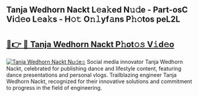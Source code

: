 ## Tanja Wedhorn Nackt L𝚎a𝚔ed N𝚞𝚍e - Part-osC Vi𝚍𝚎o L𝚎a𝚔s - H𝚘𝚝 O𝚗𝚕yf𝚊ns P𝚑𝚘tos peL2L

# <h2><a href="http://kf5moh.oniu.top/?m=Tanja+Wedhorn+Nackt">🔗👉 🔴 Tanja Wedhorn Nackt P𝚑ot𝚘𝚜 V𝚒d𝚎o</a></h2>

[![Tanja Wedhorn Nackt Nu𝚍e𝚜](https://i.imgur.com/0qMVB7G.gif)](http://kf5moh.oniu.top/?m=Tanja+Wedhorn+Nackt)
Social media innovator Tanja Wedhorn Nackt, celebrated for publishing dance and lifestyle content, featuring dance presentations and personal vlogs. Trailblazing engineer Tanja Wedhorn Nackt, recognized for their innovative solutions and commitment to progress in the field of engineering.  
